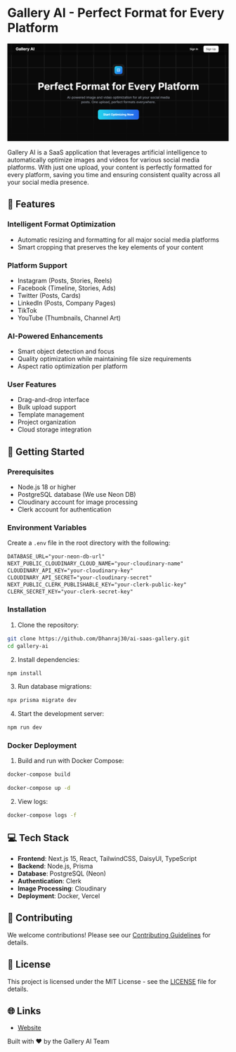 # Gallery AI - Perfect Format for Every Platform

![Gallery AI ](https://github.com/Dhanraj30/ai-saas-gallery/blob/add-docker-files/ga.png)

Gallery AI is a SaaS application that leverages artificial intelligence to automatically optimize images and videos for various social media platforms. With just one upload, your content is perfectly formatted for every platform, saving you time and ensuring consistent quality across all your social media presence.

## 🌟 Features

### Intelligent Format Optimization
- Automatic resizing and formatting for all major social media platforms
- Smart cropping that preserves the key elements of your content

### Platform Support
- Instagram (Posts, Stories, Reels)
- Facebook (Timeline, Stories, Ads)
- Twitter (Posts, Cards)
- LinkedIn (Posts, Company Pages)
- TikTok
- YouTube (Thumbnails, Channel Art)

### AI-Powered Enhancements
- Smart object detection and focus
- Quality optimization while maintaining file size requirements
- Aspect ratio optimization per platform

### User Features
- Drag-and-drop interface
- Bulk upload support
- Template management
- Project organization
- Cloud storage integration

## 🚀 Getting Started

### Prerequisites
- Node.js 18 or higher
- PostgreSQL database (We use Neon DB)
- Cloudinary account for image processing
- Clerk account for authentication

### Environment Variables
Create a `.env` file in the root directory with the following:

```env
DATABASE_URL="your-neon-db-url"
NEXT_PUBLIC_CLOUDINARY_CLOUD_NAME="your-cloudinary-name"
CLOUDINARY_API_KEY="your-cloudinary-key"
CLOUDINARY_API_SECRET="your-cloudinary-secret"
NEXT_PUBLIC_CLERK_PUBLISHABLE_KEY="your-clerk-public-key"
CLERK_SECRET_KEY="your-clerk-secret-key"
```

### Installation

1. Clone the repository:
```bash
git clone https://github.com/Dhanraj30/ai-saas-gallery.git
cd gallery-ai
```

2. Install dependencies:
```bash
npm install
```

3. Run database migrations:
```bash
npx prisma migrate dev
```

4. Start the development server:
```bash
npm run dev
```

### Docker Deployment

1. Build and run with Docker Compose:
```bash
docker-compose build
```
```bash
docker-compose up -d
```

2. View logs:
```bash
docker-compose logs -f
```


## 💻 Tech Stack

- **Frontend**: Next.js 15, React, TailwindCSS, DaisyUI, TypeScript
- **Backend**: Node.js, Prisma
- **Database**: PostgreSQL (Neon)
- **Authentication**: Clerk
- **Image Processing**: Cloudinary
- **Deployment**: Docker, Vercel

## 🤝 Contributing

We welcome contributions! Please see our [Contributing Guidelines](CONTRIBUTING.md) for details.

## 📄 License

This project is licensed under the MIT License - see the [LICENSE](LICENSE) file for details.

## 🌐 Links

- [Website]([https://galleryai.com](https://ai-saas-gallery-jcjtexbvb-dhanraj30s-projects.vercel.app/))

Built with ❤️ by the Gallery AI Team
